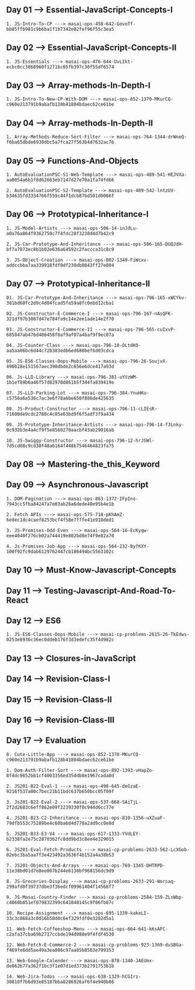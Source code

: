 ## Day 01 --> Essential-JavaScript-Concepts-I

    1. JS-Intro-To-CP ---> masai-ops-458-642-GovoTf-bb85ffb981c9b6ba1f1b7342e02fef96f55c3ea5

## Day 02 --> Essential-JavaScript-Concepts-II

    1. JS-Essentials ---> masai-ops-476-644-UvLIkt-ecbc0cc3868960f12716c05fb397c30f55df6574

## Day 03 --> Array-methods-In-Depth-I

    1. JS-Intro-To-New-CP-With-DOM ---> masai-ops-852-1370-MKurCQ-c960e213791b9abafb128b41804bdaec62ce61be

## Day 04 --> Array-methods-In-Depth-II

    1. Array-Methods-Reduce-Sort-Filter ---> masai-ops-764-1344-drWneQ-f6ba65dbde6930dbc5a7fca27f563b4d7632ac7b

## Day 05 --> Functions-And-Objects

    1. AutoEvaluationPSC-S1-Web-Template ---> masai-ops-489-541-HEJVXa-aa0054a6b1f8d62663eb7147d27e70a1fa74fd66

    2. AutoEvaluationPSC-S2-Template ---> masai-ops-489-542-lntzUV-b34635fd3334766f559c44f1dcb87bd501d0066f

## Day 06 --> Prototypical-Inheritance-I

    1. JS-Model-Artists ---> masai-ops-506-14-inJdLu-a0a76a864f9362750c7f4fdc28f3238d4d7b42c9

    2. JS-Car-Prototype-And-Inheritance ---> masai-ops-506-165-DUQJdH-bf7a7873ec8b1b02e636a64592c2faccca31c8c9

    3. JS-Object-Creation ---> masai-ops-802-1349-FiWcxv-addccbba7aa339918fdf0df230db8043ff27e804

## Day 07 --> Prototypical-Inheritance-II

    01. JS-Car-Prototype-And-Inheritance ---> masai-ops-796-165-xWCYkv-381bd60fc2d9c4d04fcad5fa59a8fc0ebd12cba1

    02. JS-Constructor-E-Commerce-I ---> masai-ops-796-167-nAsQFK-321df97b3087d47e784fa9c14e2ee1ade14e2f70

    03. JS-Constructor-E-Commerce-II ---> masai-ops-796-565-cuIxvP-685847ab476d486458f8af9af07a4baf9f9ec07a

    04. JS-Counter-Class ---> masai-ops-796-10-OLtdKO-aa5aa06bc6d44c72b383edb6ed680bef6d03cdca

    05. JS-ES6-Classes-Oops-Mobile ---> masai-ops-796-26-SoujvX-490b28e151567aec398dbde2c656e6dce417a93d

    06. Js-LLD-Library ---> masai-ops-796-381-uYVzWM-1b1ef89b6a46f57d82970d861b5f344fa839419e

    07. JS-LLD-Parking-Lot ---> masai-ops-796-384-YnuHKu-c5756a6a536c7ac3e6f78a6be650f886de425635

    08. JS-Product-Constructor ---> masai-ops-796-11-cLIEsR-71600de9cdc2780c4c05e63bd9f6f5adf3f9a434

    09. JS-Prototype-Inheritance-Artists ---> masai-ops-796-14-fJLnky-0c932b3e4a4cf9f5e8560270aacbf43ab29016ab

    10. JS-Swiggy-Constructor ---> masai-ops-796-12-hrJSWl-7d5cd08c9cd30f48a6164f448b7546464823fa75

## Day 08 --> Mastering-the_this_Keyword

## Day 09 --> Asynchronous-Javascript

    1. DOM-Pagination ---> masai-ops-863-1372-IFpIno-7943cc5fba84247a7e03ab26a6dede40e95b4e1b
    
    2. Fetch APIs ---> masai-ops-575-718-pKhAmZ-6edec1dc4caef8253bcf4f58e7fffe41e918ded1
    
    3. JS-Promises-Odd-Even ---> masai-ops-564-16-EcKyqw-eee4040f276cb02a744419e802bd8e74f9e82a70
    
    4. Js-Promises-Job-App ---> masai-ops-564-232-ByfKXY-100f92fc9dab6129762447cb186494bc5563102c

## Day 10 --> Must-Know-Javascript-Concepts

## Day 11 --> Testing-Javascript-And-Road-To-React

## Day 12 --> ES6

    1. JS-ES6-Classes-Oops-Mobile ---> masai-cp-problems-2615-26-TkEdws-0253e8936c36ec0ddeb176f3d3edefc35f4d982c

## Day 13 --> Closures-in-JavaScript

## Day 14 --> Revision-Class-I

## Day 15 --> Revision-Class-II

## Day 16 --> Revision-Class-III

## Day 17 --> Evaluation

    0. Cute-Little-App ---> masai-ops-852-1370-MKurCQ-c960e213791b9abafb128b41804bdaec62ce61be

    1. Dom-Auth-Filter-Sort ---> masai-ops-892-1393-vHapZo-8fddc9652bb1cf4003356ed35ddb8e1967cada0d

    2. JS201-B22-Eval-1 ---> masai-ops-498-645-deGzaE-9216f537a00c7bec21b11bdc637b650bcc05f09f

    3. Js201-B22-Eval-2 ---> masai-ops-537-668-SAiTjL-2f2d2683c6eff862e09f2239330f0c944d6cc77e

    4. JS201-B23-C2-Inheritance ---> masai-ops-810-1356-uXZuaF-79dfb553c75289be4c60ba6d4d778a2ad9cc0e8d

    5. JS201-B33-E3-V4 ---> masai-ops-617-1333-YVdLEY-b2338fa2e75c2870362fc8dd9bd3c8ee4e329015

    6. JS201-Eval-Fetch-Products ---> masai-cp-problems-2633-562-LcXGob-02ebc3ba5aa7f3e423492a3636f4b152a4a38b53

    7. JS201-Objects-And-Arrays ---> masai-ops-769-1345-DHTRPD-11e38bd01d7e8ee007b244e6130bf968156dc9d9

    8. JS-Groceries-Display ---> masai-cp-problems-2633-291-Worsaq-299afd0f39737dbe3f36edcf09961404f14568f7

    9. JS-Masai-Country-Finder ---> masai-cp-problems-2584-159-ZLsWbp-c4060b851ef079832399c641848145c9f06fb87c

    10. Recipe-Assignment ---> masai-ops-695-1339-kakeLI-33c3c868a3c0d16b58d0c6ef329fdf0e3282d5a1

    11. Web-Fetch-Coffeeshop-Menu ---> masai-ops-664-641-kKsAFC-c2afa37cba69b2717ccbde194d080e9f4fdf4530

    12. Web-Fetch-E-Commerce-2 ---> masai-cp-problems-923-1369-duSBGa-f469fe6dd5ae49a3ea806c97aa85b8563e799353

    13. Web-Google-Calender ---> masai-ops-878-1340-JAEUmx-de062b77a362f1bc3f1e07d1ed373b2791753b1b

    14. Web-Jira-Todos ---> masai-ops-638-1329-hCGIrz-30810f7b6d93e85187bba8286926af6f4e940b86
